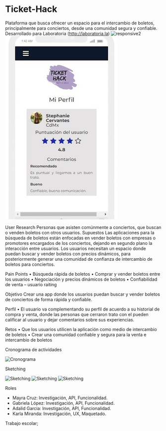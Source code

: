 # Ticket-Hack

Plataforma que busca ofrecer un espacio para el intercambio de boletos, principalmente para conciertos, desde una comunidad segura y confiable.
Desarrollado para Laboratoria (http://laboratoria.la)
![responsive2](https://user-images.githubusercontent.com/32860795/38653218-4e98e00a-3dcf-11e8-81bc-db4e61de9db9.jpg)
![phone-ticket-03](assets/images/responsive3.jpg)

 User Research
Personas que asisten comúnmente a conciertos, que buscan o venden boletos con otros usuarios.
Supuestos
Las aplicaciones para la búsqueda de boletos están enfocadas en vender boletos con empresas o promotores encargados de los conciertos, dejando en segundo plano la interacción entre usuarios.
Los usuarios necesitan un espacio donde puedan buscar y vender boletos con precios dinámicos, para posteriormente generar una comunidad de confianza de intercambio de boletos para conciertos.

 Pain Points
•	Búsqueda rápida de boletos
•	Comprar y vender boletos entre los usuarios
•	Negociación y precios dinámicos de boletos
•	Confiabilidad de venta – usuario raiting

 Objetivo
Crear una app donde los usuarios puedan buscar y vender boletos de conciertos de forma rápida y confiable.

 Perfil
•	El usuario va complementando su perfil de acuerdo a su historial de compra y venta, donde las personas que cerraron trato con el pueden calificar al usuario y dejar comentarios sobre sus experiencias.

 Retos
•	Que los usuarios utilicen la aplicación como medio de intercambio de boletos
•	Crear una comunidad confiable y segura para la venta e intercambio de boletos

 Cronograma de actividades

![Cronograma](assets/images/Cronograma.jpg)

 Sketching

![Sketching](assets/images/ticket-hack01.jpg)
![Sketching](assets/images/ticket-hack-home.jpg)
![Sketching](assets/images/ticket-hack-perfil.jpg)

 Roles

- Mayra Cruz: Investigación, API, Funcionalidad.
- Gabriela López: Investigación, API, Funcionalidad.
- Adalid Garcia: Investigación, API, Funcionalidad.
- Karla Miranda: Investigación, UX, Maquetado.

Trabajo escolar;

